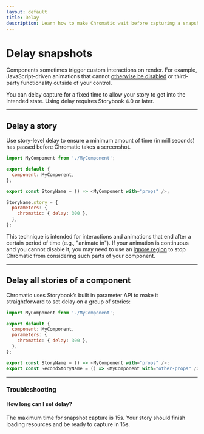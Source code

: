 ```yaml
---
layout: default
title: Delay
description: Learn how to make Chromatic wait before capturing a snapshot
---
```


# Delay snapshots

Components sometimes trigger custom interactions on render. For example, JavaScript-driven animations that cannot [otherwise be disabled](test#ensure-test-consistency-to-prevent-false-positives) or third-party functionality outside of your control.

You can delay capture for a fixed time to allow your story to get into the intended state. Using delay requires Storybook 4.0 or later.

---

## Delay a story

Use story-level delay to ensure a minimum amount of time (in milliseconds) has passed before Chromatic takes a screenshot.

```js
import MyComponent from './MyComponent';

export default {
  component: MyComponent,
};

export const StoryName = () => <MyComponent with="props" />;

StoryName.story = {
  parameters: {
    chromatic: { delay: 300 },
  },
};
```

This technique is intended for interactions and animations that end after a certain period of time (e.g., "animate in"). If your animation is continuous and you cannot disable it, you may need to use an [ignore region](ignoring-elements) to stop Chromatic from considering such parts of your component.

---

## Delay all stories of a component

Chromatic uses Storybook’s built in parameter API to make it straightforward to set delay on a group of stories:

```js
import MyComponent from './MyComponent';

export default {
  component: MyComponent,
  parameters: {
    chromatic: { delay: 300 },
  },
};

export const StoryName = () => <MyComponent with="props" />;
export const SecondStoryName = () => <MyComponent with="other-props" />;
```

---

### Troubleshooting

#### How long can I set delay?

The maximum time for snapshot capture is 15s. Your story should finish loading resources and be ready to capture in 15s.
